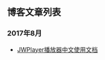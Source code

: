 ## 博客文章列表

### 2017年8月

- ​[JWPlayer播放器中文使用文档](http://xinda.site/2017/08/07/JWPlayer%E6%92%AD%E6%94%BE%E5%99%A8%E5%BF%AB%E9%80%9F%E4%BD%BF%E7%94%A8%E6%8C%87%E5%8D%97(%E4%B8%AD%E6%96%87%E6%96%87%E6%A1%A3)/)






